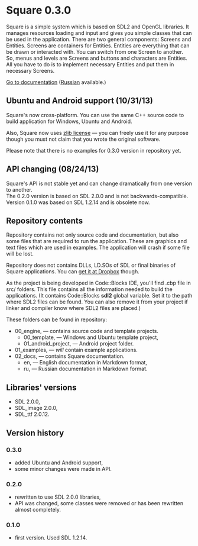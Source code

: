 ﻿# Square 0.3.0

Square is a simple system which is based on SDL2 and OpenGL libraries.
It manages resources loading and input and gives you simple classes that can be used in the application.
There are two general components: Screens and Entities. Screens are containers for Entities. Entities are everything that can be drawn or interacted with. You can switch from one Screen to another. So, menus and levels are Screens and buttons and characters are Entities. All you have to do is to implement necessary Entities and put them in necessary Screens.

[Go to documentation](02_docs/en/00_Contents.md) ([Russian](02_docs/ru/00_Contents.md) available.)  

## Ubuntu and Android support (10/31/13)

Square's now cross-platform. You can use the same C++ source code to build application for Windows, Ubuntu and Android.

Also, Square now uses [zlib license](http://gzip.org/zlib/zlib_license.html) — you can freely use it for any purpose though you must not claim that you wrote the original software.

Please note that there is no examples for 0.3.0 version in repository yet.

## API changing (08/24/13)

Square's API is not stable yet and can change dramatically from one version to another.  
The 0.2.0 version is based on SDL 2.0.0 and is not backwards-compatible.  
Version 0.1.0 was based on SDL 1.2.14 and is obsolete now.  

## Repository contents

Repository contains not only source code and documentation, but also some files that are required to run the application. These are graphics and text files which are used in examples. The application will crash if some file will be lost.

Repository does not contains DLLs, LD.SOs of SDL or final binaries of Square applications. You can [get it at Dropbox](https://dl.dropboxusercontent.com/u/37122166/Square/Square2_binaries.zip) though.  

As the project is being developed in Code::Blocks IDE, you'll find .cbp file in src/ folders. This file contains all the information needed to build the applications.
(It contains Code::Blocks **sdl2** global variable. Set it to the path where SDL2 files can be found. You can also remove it from your project if linker and compiler know where SDL2 files are placed.)

These folders can be found in repository:
* 00_engine, — contains source code and template projects.
    + 00_template, — Windows and Ubuntu template project,
    + 01_android_project, — Android project folder.
* 01_examples, — *will* contain example applications.
* 02_docs, — contains Square documentation.
    + en, — English documentation in Markdown format,
    + ru, — Russian documentation in Markdown format.    

## Libraries' versions

* SDL 2.0.0,
* SDL_image 2.0.0,
* SDL_ttf 2.0.12.

## Version history

### 0.3.0

* added Ubuntu and Android support,
* some minor changes were made in API.

### 0.2.0

* rewritten to use SDL 2.0.0 libraries,
* API was changed, some classes were removed or has been rewritten almost completely.

### 0.1.0

* first version. Used SDL 1.2.14.
